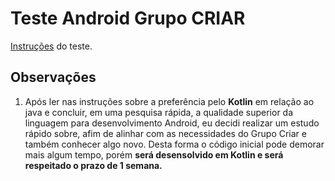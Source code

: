 # Teste Android Grupo CRIAR

[Instruções](https://markdown.press/view/?snippet_id=40) do teste.

## Observações
1. Após ler nas instruções sobre a preferência pelo **Kotlin** em relação ao java e concluir, em uma pesquisa rápida, a qualidade superior da linguagem para desenvolvimento Android, eu decidi realizar um estudo rápido sobre, afim de alinhar com as necessidades do Grupo Criar e também conhecer algo novo. Desta forma o código inicial pode demorar mais algum tempo, porém **será desensolvido em Kotlin e será respeitado o prazo de 1 semana.**
